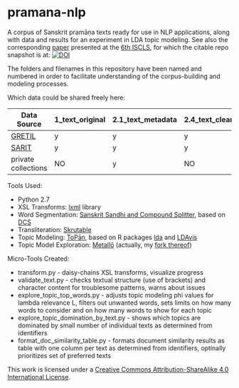 # pramana-nlp

A corpus of Sanskrit pramāṇa texts ready for use in NLP applications, along with data and results for an experiment in LDA topic modeling. See also the corresponding [paper](https://www.aclweb.org/anthology/W19-7505/) presented at the [6th ISCLS](https://iscls.github.io), for which the citable repo snapshot is at: [![DOI](https://zenodo.org/badge/187706215.svg)](https://zenodo.org/badge/latestdoi/187706215)

The folders and filenames in this repository have been named and numbered in order to facilitate understanding of the corpus-building and modeling processes.

Which data could be shared freely here:

Data Source | 1\_text\_original | 2.1\_text\_metadata | 2.4\_text\_cleaned | 3\_text\_doc\_and\_word\_segmented |
------------ | ------------------- | ------------------------------- | ------------------------------ | ------------------------------------ |
[GRETIL](http://gretil.sub.uni-goettingen.de/gretil.html) | y | y | y | y |
[SARIT](http://sarit.indology.info/) | y | y | y | y |
private collections  | NO | y | NO | y |

Tools Used:
* Python 2.7
* XSL Transforms: [lxml](https://lxml.de/index.html) library
* Word Segmentation: [Sanskrit Sandhi and Compound Splitter](https://github.com/OliverHellwig/sanskrit/tree/master/papers/2018emnlp), based on [DCS](http://www.sanskrit-linguistics.org/dcs/index.php)
* Transliteration: [Skrutable](https://github.com/tylergneill/Skrutable)
* Topic Modeling: [ToPān](https://github.com/ThomasK81/ToPan), based on R packages [lda](https://cran.r-project.org/web/packages/lda/index.html) and [LDAvis](https://github.com/cpsievert/LDAvis)
* Topic Model Exploration: [Metallō](https://github.com/ThomasK81/Metallo) (actually, my [fork thereof](https://github.com/tylergneill/Metallo_tgn))

Micro-Tools Created:
* transform.py - daisy-chains XSL transforms, visualize progress
* validate\_text.py - checks textual structure (use of brackets) and character content for troublesome patterns, warns about issues
* explore\_topic\_top\_words.py - adjusts topic modeling phi values for lambda relevance L, filters out unwanted words, sets limits on how many words to consider and on how many words to show for each topic
* explore\_topic\_domination\_by\_text.py - shows which topics are dominated by small number of individual texts as determined from identifiers
* format\_doc\_similarity\_table.py - formats document similarity results as table with one column per text as determined from identifiers, optinally prioritizes set of preferred texts

This work is licensed under a [Creative Commons Attribution-ShareAlike 4.0 International License](https://creativecommons.org/licenses/by-sa/4.0/).